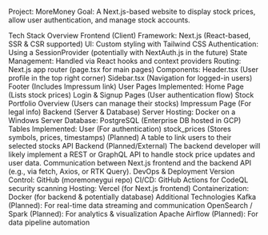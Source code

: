 Project: MoreMoney
Goal: A Next.js-based website to display stock prices, allow user authentication, and manage stock accounts.

Tech Stack Overview
Frontend (Client)
Framework: Next.js (React-based, SSR & CSR supported)
UI: Custom styling with Tailwind CSS
Authentication: Using a SessionProvider (potentially with NextAuth.js in the future)
State Management: Handled via React hooks and context providers
Routing: Next.js app router (page.tsx for main pages)
Components:
Header.tsx (User profile in the top right corner)
Sidebar.tsx (Navigation for logged-in users)
Footer (Includes Impressum link)
User Pages Implemented:
Home Page (Lists stock prices)
Login & Signup Pages (User authentication flow)
Stock Portfolio Overview (Users can manage their stocks)
Impressum Page (For legal info)
Backend (Server & Database)
Server Hosting: Docker on a Windows Server
Database: PostgreSQL (Enterprise DB hosted in GCP)
Tables Implemented:
User (For authentication)
stock_prices (Stores symbols, prices, timestamps)
(Planned) A table to link users to their selected stocks
API Backend (Planned/External)
The backend developer will likely implement a REST or GraphQL API to handle stock price updates and user data.
Communication between Next.js frontend and the backend API (e.g., via fetch, Axios, or RTK Query).
DevOps & Deployment
Version Control: GitHub (moremoneygui repo)
CI/CD: GitHub Actions for CodeQL security scanning
Hosting: Vercel (for Next.js frontend)
Containerization: Docker (for backend & potentially database)
Additional Technologies
Kafka (Planned): For real-time data streaming and communication
OpenSearch / Spark (Planned): For analytics & visualization
Apache Airflow (Planned): For data pipeline automation
